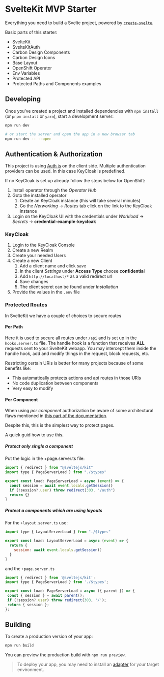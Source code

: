 # SvelteKit MVP Starter

Everything you need to build a Svelte project, powered by [`create-svelte`](https://github.com/sveltejs/kit/tree/master/packages/create-svelte).

Basic parts of this starter:

- SvelteKit
- SvelteKitAuth
- Carbon Design Components
- Carbon Design Icons
- Base Layout
- OpenShift Operator
- Env Variables
- Protected API
- Protected Paths and Components examples

## Developing

Once you've created a project and installed dependencies with `npm install` (or `pnpm install` or `yarn`), start a development server:

```bash
npm run dev

# or start the server and open the app in a new browser tab
npm run dev -- --open
```

## Authentication & Authorization

This project is using [Auth.js](https://authjs.dev) on the client side. Multiple authentication providers can be used. In this case KeyCloak is predefined.

If no KeyCloak is set up already follow the steps below for OpenShift:

1. Install operator through the *Operator Hub*
2. Goto the installed operator
   1. Create an KeyCloak instance (this will take several minutes)
   2. Go the *Networking* -> *Routes* tab click on the link to the KeyCloak instance
3. Login on the KeyCloak UI with the credentials under *Workload* -> *Secrets* -> **credential-example-keycloak**

### KeyCloak

1. Login to the KeyCloak Console
2. Create a new Realm
3. Create your needed Users
4. Create a new Client
   1. Add a client name and click save
   2. In the client *Settings* under **Access Type** choose **confidential**
   3. Add `http://localhost/*` as a valid redirect url
   4. Save changes
   5. The client secret can be found under *Installation*
5. Provide the values in the `.env` file

### Protected Routes

In SvelteKit we have a couple of choices to secure routes

#### Per Path

Here it is used to secure all routes under `/api` and is set up in the `hooks.server.ts` file.
The handle hook is a function that receives **ALL** requests sent to your SvelteKit webapp.
You may intercept them inside the handle hook, add and modify things in the request, block requests, etc.

Restricting certain URIs is better for many projects because of some benefits like:

- This automatically protects actions and api routes in those URIs
- No code duplication between components
- Very easy to modify

#### Per Component

When using *per component* authorization be aware of some architectural flaws mentioned in [this part of the documentation](https://authjs.dev/reference/sveltekit#per-component).

Despite this, this is the simplest way to protect pages.

A quick guid how to use this.

##### Protect only single a component

Put the logic in the +page.server.ts file:

```jsx
import { redirect } from "@sveltejs/kit"
import type { PageServerLoad } from "./$types"

export const load: PageServerLoad = async (event) => {
  const session = await event.locals.getSession()
  if (!session?.user) throw redirect(303, "/auth")
  return {}
}
```

##### Protect a components which are using layouts

For the `+layout.server.ts` use:

```jsx
import type { LayoutServerLoad } from "./$types"

export const load: LayoutServerLoad = async (event) => {
  return {
    session: await event.locals.getSession()
  }
}
```

and the `+page.server.ts`

```jsx
import { redirect } from '@sveltejs/kit';
import type { PageServerLoad } from './$types';

export const load: PageServerLoad = async ({ parent }) => {
 const { session } = await parent();
 if (!session?.user) throw redirect(303, '/');
 return { session };
};
```

## Building

To create a production version of your app:

```bash
npm run build
```

You can preview the production build with `npm run preview`.

> To deploy your app, you may need to install an [adapter](https://kit.svelte.dev/docs/adapters) for your target environment.
